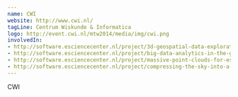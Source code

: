 ```yaml
---
name: CWI
website: http://www.cwi.nl/
tagLine: Centrum Wiskunde & Informatica
logo: http://event.cwi.nl/mtw2014/media/img/cwi.png
involvedIn:
- http://software.esciencecenter.nl/project/3d-geospatial-data-exploration-for-modern-risk-management-systems
- http://software.esciencecenter.nl/project/big-data-analytics-in-the-geo-spatial-domain
- http://software.esciencecenter.nl/project/massive-point-clouds-for-esciences
- http://software.esciencecenter.nl/project/compressing-the-sky-into-a-large-collection-of-statistical-models
---
```

CWI
